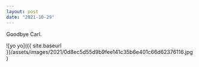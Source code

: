 ```yaml
---
layout: post
date: "2021-10-29"
---
```


Goodbye Carl.

![yo yo]({{ site.baseurl }}/assets/images/2021/0d8ec5d55d9b9fee141c35b6e401c66d62376116.jpg)
